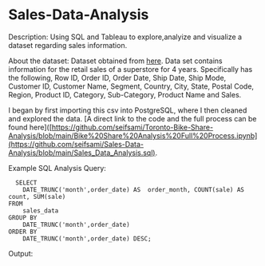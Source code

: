 # Sales-Data-Analysis

Description: Using SQL and Tableau to explore,analyize and visualize a dataset regarding sales information.

About the dataset: Dataset obtained from [here](https://www.kaggle.com/datasets/rohitsahoo/sales-forecasting). Data set contains information for the retail sales of a superstore for 4 years. Specifically has the following, Row ID, Order ID, Order Date, Ship Date, Ship Mode, Customer ID,	Customer Name, Segment, Country, City,	State,	Postal Code, Region, Product ID, Category, Sub-Category, Product Name and Sales.

I began by first importing this csv into PostgreSQL, where I then cleaned and explored the data. [A direct link to the code and the full process can be found here]([https://github.com/seifsami/Toronto-Bike-Share-Analysis/blob/main/Bike%20Share%20Analysis%20Full%20Process.ipynb](https://github.com/seifsami/Sales-Data-Analysis/blob/main/Sales_Data_Analysis.sql). 

Example SQL Analysis
  Query:
```
  SELECT 
    DATE_TRUNC('month',order_date) AS  order_month, COUNT(sale) AS count, SUM(sale)
FROM 
    sales_data
GROUP BY 
    DATE_TRUNC('month',order_date)
ORDER BY 
    DATE_TRUNC('month',order_date) DESC;

```
  Output:
  

